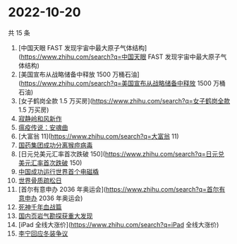 # 2022-10-20

共 15 条

<!-- BEGIN -->
<!-- 最后更新时间 Thu Oct 20 2022 21:52:40 GMT+0800 (China Standard Time) -->

1. [中国天眼 FAST 发现宇宙中最大原子气体结构](https://www.zhihu.com/search?q=中国天眼 FAST
   发现宇宙中最大原子气体结构)
1. [美国宣布从战略储备中释放 1500 万桶石油](https://www.zhihu.com/search?q=美国宣布从战略储备中释放 1500
   万桶石油)
1. [女子鹤岗全款 1.5 万买房](https://www.zhihu.com/search?q=女子鹤岗全款 1.5 万买房)
1. [寂静岭和风新作](https://www.zhihu.com/search?q=寂静岭和风新作)
1. [瘟疫传说：安魂曲](https://www.zhihu.com/search?q=瘟疫传说：安魂曲)
1. [大富翁 11](https://www.zhihu.com/search?q=大富翁 11)
1. [国药集团成功分离猴痘病毒](https://www.zhihu.com/search?q=国药集团成功分离猴痘病毒)
1. [日元兑美元汇率首次跌破 150](https://www.zhihu.com/search?q=日元兑美元汇率首次跌破 150)
1. [中国成功运行世界首个电磁橇](https://www.zhihu.com/search?q=中国成功运行世界首个电磁橇)
1. [世界骨质疏松日](https://www.zhihu.com/search?q=世界骨质疏松日)
1. [首尔有意申办 2036 年奥运会](https://www.zhihu.com/search?q=首尔有意申办 2036 年奥运会)
1. [死神千年血战篇](https://www.zhihu.com/search?q=死神千年血战篇)
1. [国内页岩气勘探获重大发现](https://www.zhihu.com/search?q=国内页岩气勘探获重大发现)
1. [iPad 全线大涨价](https://www.zhihu.com/search?q=iPad 全线大涨价)
1. [李宁回应冬装争议](https://www.zhihu.com/search?q=李宁回应冬装争议)

<!-- END -->
